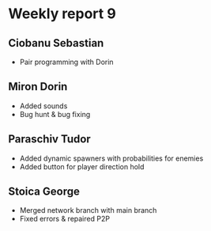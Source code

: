 # Weekly report 9

## Ciobanu Sebastian
* Pair programming with Dorin

## Miron Dorin
* Added sounds 
* Bug hunt & bug fixing

## Paraschiv Tudor
* Added dynamic spawners with probabilities for enemies
* Added button for player direction hold

## Stoica George
* Merged network branch with main branch
* Fixed errors & repaired P2P
